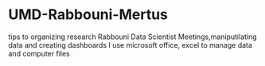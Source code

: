 # UMD-Rabbouni-Mertus
tips to organizing research
Rabbouni
Data Scientist
Meetings,maniputilating data and creating dashboards
I use microsoft office, excel to manage data and computer files
